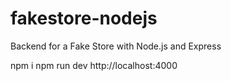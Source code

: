 # fakestore-nodejs
Backend for a Fake Store with Node.js and Express

npm i
npm run dev
http://localhost:4000
